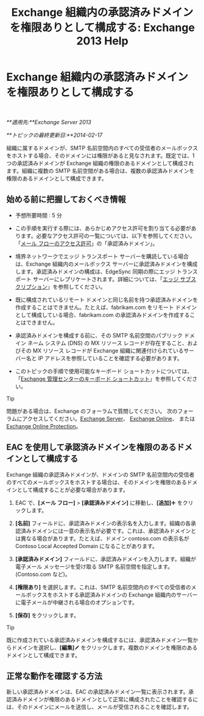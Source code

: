 ﻿---
title: 'Exchange 組織内の承認済みドメインを権限ありとして構成する: Exchange 2013 Help'
TOCTitle: Exchange 組織内の承認済みドメインを権限ありとして構成する
ms:assetid: e182d54f-e58a-47ba-a5c1-28c0dfa86eed
ms:mtpsurl: https://technet.microsoft.com/ja-jp/library/JJ657734(v=EXCHG.150)
ms:contentKeyID: 49896524
ms.date: 04/24/2018
mtps_version: v=EXCHG.150
ms.translationtype: HT
---

# Exchange 組織内の承認済みドメインを権限ありとして構成する

 

_**適用先:**Exchange Server 2013_

_**トピックの最終更新日:**2014-02-17_

組織に属するドメインが、SMTP 名前空間内のすべての受信者のメールボックスをホストする場合、そのドメインには権限があると見なされます。既定では、1 つの承認済みドメインが Exchange 組織の権限のあるドメインとして構成されます。組織に複数の SMTP 名前空間がある場合は、複数の承認済みドメインを権限のあるドメインとして構成できます。

## 始める前に把握しておくべき情報

  - 予想所要時間 : 5 分

  - この手順を実行する際には、あらかじめアクセス許可を割り当てる必要があります。必要なアクセス許可の一覧については、以下を参照してください。「[メール フローのアクセス許可](mail-flow-permissions-exchange-2013-help.md)」の「承認済みドメイン」。

  - 境界ネットワークでエッジ トランスポート サーバーを購読している場合は、Exchange 組織内のメールボックス サーバーに承認済みドメインを構成します。承認済みドメインの構成は、EdgeSync 同期の際にエッジ トランスポート サーバーにレプリケートされます。詳細については、「[エッジ サブスクリプション](edge-subscriptions-exchange-2013-help.md)」を参照してください。

  - 既に構成されているリモート ドメインと同じ名前を持つ承認済みドメインを作成することはできません。たとえば、fabrikam.com をリモート ドメインとして構成している場合、fabrikam.com の承認済みドメインを作成することはできません。

  - 承認済みドメインを構成する前に、その SMTP 名前空間のパブリック ドメイン ネーム システム (DNS) の MX リソース レコードが存在すること、およびその MX リソース レコードが Exchange 組織に関連付けられているサーバー名と IP アドレスを参照していることを確認する必要があります。

  - このトピックの手順で使用可能なキーボード ショートカットについては、「[Exchange 管理センターのキーボード ショートカット](keyboard-shortcuts-in-the-exchange-admin-center-exchange-online-protection-help.md)」を参照してください。


> [!TIP]
> 問題がある場合は、Exchange のフォーラムで質問してください。 次のフォーラムにアクセスしてください。<A href="https://go.microsoft.com/fwlink/p/?linkid=60612">Exchange Server</A>、 <A href="https://go.microsoft.com/fwlink/p/?linkid=267542">Exchange Online</A>、 または <A href="https://go.microsoft.com/fwlink/p/?linkid=285351">Exchange Online Protection</A>。



## EAC を使用して承認済みドメインを権限のあるドメインとして構成する

Exchange 組織の承認済みドメインが、ドメインの SMTP 名前空間内の受信者のすべてのメールボックスをホストする場合は、そのドメインを権限のあるドメインとして構成することが必要な場合があります。

1.  EAC で、**\[メール フロー\]** \> **\[承認済みドメイン\]** に移動し、**\[追加\]**![\[追加\] アイコン](images/JJ218640.c1e75329-d6d7-4073-a27d-498590bbb558(EXCHG.150).gif "[追加] アイコン") をクリックします。

2.  **\[名前\]** フィールドに、承認済みドメインの表示名を入力します。組織の各承認済みドメインには一意の表示名が必要です。これは、承認済みドメインとは異なる場合があります。たとえば、ドメイン contoso.com の表示名が Contoso Local Accepted Domain になることがあります。

3.  **\[承認済みドメイン\]** フィールドに、承認済みドメインを入力します。組織が電子メール メッセージを受け取る SMTP 名前空間を指定します。(Contoso.com など)。

4.  **\[権限あり\]** を選択します。これは、SMTP 名前空間内のすべての受信者のメールボックスをホストする承認済みドメインの Exchange 組織内のサーバーに電子メールが中継される場合のオプションです。

5.  **\[保存\]** をクリックします。


> [!TIP]
> 既に作成されている承認済みドメインを構成するには、承認済みドメイン一覧からドメインを選択し、<STRONG>[編集]</STRONG><IMG title=編集アイコン alt=編集アイコン src="images/Bb124582.6f53ccb2-1f13-4c02-bea0-30690e6ea71d(EXCHG.150).gif"> をクリックします。複数のドメインを権限のあるドメインとして構成できます。



## 正常な動作を確認する方法

新しい承認済みドメインは、EAC の承認済みドメイン一覧に表示されます。承認済みドメインが権限のあるドメインとして正常に構成されたことを確認するには、そのドメインにメールを送信し、メールが受信されることを確認します。


